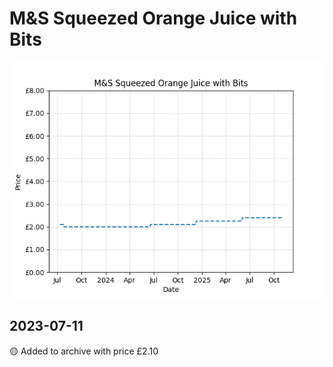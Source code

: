 # M&S Squeezed Orange Juice with Bits
![](charts/product-505309011.png)
## 2023-07-11
🟡 Added to archive with price £2.10